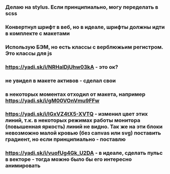 ### Делаю на stylus. Если принципиально, могу переделать в scss
### Конвертнул шрифт в веб, но в идеале, шрифты должны идти в комплекте с макетами
### Использую БЭМ, но есть классы с верблюжьим регистром. Это классы для js
### https://yadi.sk/i/NRHalDjUhw03kA - это ок?
### не увидел в макете активов - сделал свои
### в некоторых моментах отходил от макета, например https://yadi.sk/i/gM00VOnVmu9FFw
### https://yadi.sk/i/IGxVZ4tX5-XVTQ - изменил цвет этих линий, т.к. в некоторых режимах работы монитора (повышенная яркость) линий не видно. Так же на эти блоки невозможно малой кровью (без canvas или svg) поставить градиент, но если принципиально - поставлю
### https://yadi.sk/i/vuofUg4Gk_U2DA - в идеале, сделать пульс в векторе - тогда можно было бы его интересно анимировать
